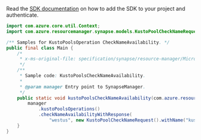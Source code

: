 Read the [SDK documentation](https://github.com/Azure/azure-sdk-for-java/blob/azure-resourcemanager-synapse_1.0.0-beta.3/sdk/synapse/azure-resourcemanager-synapse/README.md) on how to add the SDK to your project and authenticate.

```java
import com.azure.core.util.Context;
import com.azure.resourcemanager.synapse.models.KustoPoolCheckNameRequest;

/** Samples for KustoPoolsOperation CheckNameAvailability. */
public final class Main {
    /*
     * x-ms-original-file: specification/synapse/resource-manager/Microsoft.Synapse/preview/2021-06-01-preview/examples/KustoPoolsCheckNameAvailability.json
     */
    /**
     * Sample code: KustoPoolsCheckNameAvailability.
     *
     * @param manager Entry point to SynapseManager.
     */
    public static void kustoPoolsCheckNameAvailability(com.azure.resourcemanager.synapse.SynapseManager manager) {
        manager
            .kustoPoolsOperations()
            .checkNameAvailabilityWithResponse(
                "westus", new KustoPoolCheckNameRequest().withName("kustoclusterrptest4"), Context.NONE);
    }
}
```
